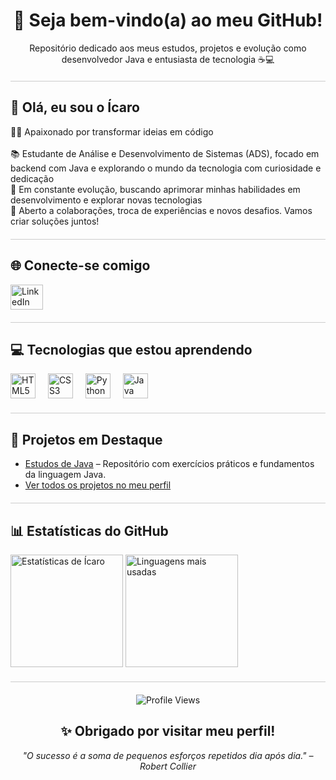 <h1 align="center">🚀 Seja bem-vindo(a) ao meu GitHub!</h1>

<p align="center">Repositório dedicado aos meus estudos, projetos e evolução como desenvolvedor Java e entusiasta de tecnologia ☕💻</p>

<hr style="border: none; height: 1px; background-color: #ccc; margin: 20px 0;" />

<h2 align="left">👋 Olá, eu sou o Ícaro</h2>

<p align="left">
🧑‍💻 Apaixonado por transformar ideias em código<br><br>
📚 Estudante de Análise e Desenvolvimento de Sistemas (ADS), focado em backend com Java e explorando o mundo da tecnologia com curiosidade e dedicação<br>
🎯 Em constante evolução, buscando aprimorar minhas habilidades em desenvolvimento e explorar novas tecnologias<br>
🤝 Aberto a colaborações, troca de experiências e novos desafios. Vamos criar soluções juntos!
</p>

<hr style="border: none; height: 1px; background-color: #ccc; margin: 20px 0;" />

<h2 align="left">🌐 Conecte-se comigo</h2>

<div align="left">
  <a href="https://www.linkedin.com/in/%C3%ADcaro-tercio-3230b02b6/" target="_blank">
    <img src="https://raw.githubusercontent.com/maurodesouza/profile-readme-generator/master/src/assets/icons/social/linkedin/default.svg" width="52" height="40" alt="LinkedIn" />
  </a>
</div>

<hr style="border: none; height: 1px; background-color: #ccc; margin: 20px 0;" />

<h2 align="left">💻 Tecnologias que estou aprendendo</h2>

<div align="left">
  <img src="https://cdn.jsdelivr.net/gh/devicons/devicon/icons/html5/html5-original.svg" height="40" alt="HTML5" />
  <img width="12" />
  <img src="https://cdn.jsdelivr.net/gh/devicons/devicon/icons/css3/css3-original.svg" height="40" alt="CSS3" />
  <img width="12" />
  <img src="https://cdn.jsdelivr.net/gh/devicons/devicon/icons/python/python-original.svg" height="40" alt="Python" />
  <img width="12" />
  <img src="https://cdn.jsdelivr.net/gh/devicons/devicon/icons/java/java-original.svg" height="40" alt="Java" />
</div>

<hr style="border: none; height: 1px; background-color: #ccc; margin: 20px 0;" />

<h2 align="left">🚧 Projetos em Destaque</h2>
<ul>
  <li><a href="https://github.com/IcaroLyra/Estudos-De-Java" target="_blank">Estudos de Java</a> – Repositório com exercícios práticos e fundamentos da linguagem Java.</li>
  <li><a href="https://github.com/IcaroLyra?tab=repositories" target="_blank">Ver todos os projetos no meu perfil</a></li>
</ul>

<hr style="border: none; height: 1px; background-color: #ccc; margin: 20px 0;" />

<h2 align="left">📊 Estatísticas do GitHub</h2>

<div align="left">
  <img src="https://github-readme-stats.vercel.app/api?username=IcaroLyra&show_icons=true&theme=github_dark&locale=pt-br" height="180" alt="Estatísticas de Ícaro" />
  <img src="https://github-readme-stats.vercel.app/api/top-langs/?username=IcaroLyra&layout=compact&theme=github_dark" height="180" alt="Linguagens mais usadas" />
</div>

<hr style="border: none; height: 1px; background-color: #ccc; margin: 20px 0;" />

<p align="center">
  <img src="https://komarev.com/ghpvc/?username=IcaroLyra&label=Profile%20views&color=0e75b6&style=flat" alt="Profile Views" />
</p>

<h2 align="center">✨ Obrigado por visitar meu perfil!</h2>
<p align="center"><i>"O sucesso é a soma de pequenos esforços repetidos dia após dia." – Robert Collier</i></p>
